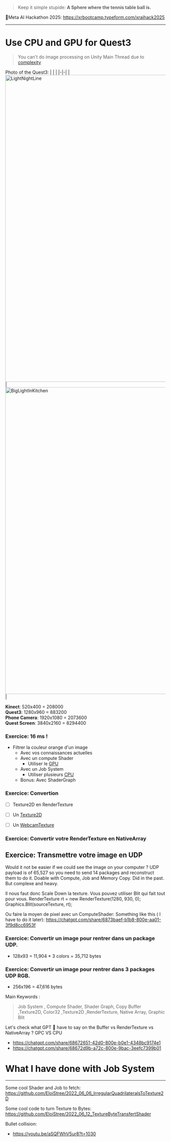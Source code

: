 
> Keep it simple stupide: **A Sphere where the tennis table ball is.**

🎯Meta AI Hackathon 2025: https://xrbootcamp.typeform.com/xraihack2025

---------

# Use CPU and GPU for Quest3 

> You can't do image processing on Unity Main Thread due to [complexity](https://github.com/EloiStree/HelloSharpForUnity3D/issues/49)

Photo of the Quest3:
| | |
|-|-|
|<img width="1280" height="960" alt="LightNightLine" src="https://github.com/user-attachments/assets/959f7be3-46d9-4276-9c87-b888903cf86e" />|<img width="1280" height="960" alt="BigLightInKitchen" src="https://github.com/user-attachments/assets/b1736f24-79f1-4891-b45d-0db2ea28090f" />|

**Kinect**: 520x400 = 208000  
**Quest3**: 1280x960 = 883200   
**Phone Camera**: 1920x1080 = 2073600  
**Quest Screen**: 3840x2160 = 8294400  

### Exercice:  16 ms !

- Filtrer la couleur orange  d'un image
  - Avec vos connaissances actuelles
  - Avec un compute Shader
    - Utiliser le [GPU](https://youtu.be/Ge-g3xZ5bb8?t=18) 
  - Avec un Job System
    - Utiliser plusieurs [CPU](https://youtu.be/Ge-g3xZ5bb8?t=18)
  - Bonus: Avec ShaderGraph
 
### Exercice: Convertion 

- [ ] Texture2D en RenderTexture
- [ ] Un [Texture2D](https://github.com/EloiStree/HelloUnityKeywordForJunior/issues/216)
- [ ] Un [WebcamTexture](https://github.com/EloiStree/HelloUnityKeywordForJunior/issues/337)


### Exercice: Convertir votre RenderTexture en NativeArray<Color32>



## Exercice: Transmettre votre image en UDP

Would it not be easier if we could see the image on your computer ?
UDP payload is of 65,527 so you need to send 14 packages and reconstruct them to do it.
Doable with Compute, Job and Memory Copy. Did in the past. But complexe and heavy.

Il nous faut donc Scale Down la texture.
Vous pouvez utiliser Blit qui fait tout pour vous.
RenderTexture rt = new RenderTexture(1280, 930, 0);
Graphics.Blit(sourceTexture, rt);

Ou faire la moyen de pixel avec un ComputeShader:
Something like this ( I have to do it later):
https://chatgpt.com/share/6873baef-b1b8-800e-aa01-3f9d8cc6953f


### Exercice: Convertir un image pour rentrer dans un package UDP.
- 128x93 = 11,904 * 3 colors = 35,712 bytes

### Exercice: Convertir un image pour rentrer dans 3 packages UDP RGB.
- 256x196 = 47,616 bytes

  

Main Keywords :
> Job System , Compute Shader, Shader Graph, Copy Buffer ,Texture2D, Color32 ,Texture2D ,RenderTexture, Native Array, Graphic Blit



Let's check what GPT 🤖 have to say on the Buffer vs RenderTexture vs NativeArray<Color32> ? GPC VS CPU
- https://chatgpt.com/share/68672651-42d0-800e-b0e1-4348bc9174e1
- https://chatgpt.com/share/68672d9b-a72c-800e-9bac-3eefc7399b01


# What I have done with Job System



----------------

Some cool Shader and Job to fetch:  
https://github.com/EloiStree/2022_06_06_IrregularQuadrilateralsToTexture2D  


Some cool code to turn Texture to Bytes:    
https://github.com/EloiStree/2022_06_12_TextureByteTransfertShader  


Bullet collision:
- https://youtu.be/aSQFWhV5ur8?t=1030

